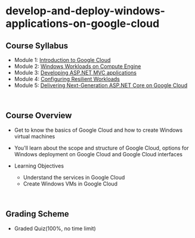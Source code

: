# develop-and-deploy-windows-applications-on-google-cloud

## Course Syllabus
- Module 1: [Introduction to Google Cloud](./1_Introduction_to_Google_Cloud.md)
- Module 2: [Windows Workloads on Compute Engine](./2_Windows_Workloads_on_Compute_Engine.md)
- Module 3: [Developing ASP.NET MVC applications](./3_Developing_ASP.NET_MVC_applications.md)
- Module 4: [Configuring Resilient Workloads](./4_Configuring_Resilient_Workloads.md)
- Module 5: [Delivering Next-Generation ASP.NET Core on Google Cloud](./5_Delivering_Next-Generation_ASP.NET_Core_on_Google_Cloud.md)
<br>

## Course Overview
- Get to know the basics of Google Cloud and how to create Windows virtual machines
- You'll learn about the scope and structure of Google Cloud, options for Windows deployment on Google Cloud and Google Cloud interfaces

- Learning Objectives
    - Understand the services in Google Cloud
    - Create Windows VMs in Google Cloud

<br>

## Grading Scheme
- Graded Quiz(100%, no time limit)
<br>

<br>